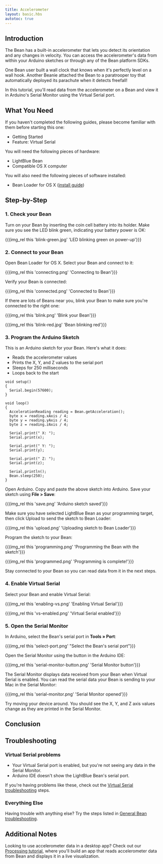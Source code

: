 ```yaml
---
title: Accelerometer
layout: basic.hbs
autotoc: true
---
```


## Introduction

The Bean has a built-in accelerometer that lets you detect its orientation and any changes in velocity. You can access the accelerometer's data from within your Arduino sketches or through any of the Bean platform SDKs.

One Bean user built a wall clock that knows when it's perfectly level on a wall hook. Another Beanie attached the Bean to a paratrooper toy that automatically deployed its parachute when it detects freefall!

In this tutorial, you'll read data from the accelerometer on a Bean and view it in Arduino's Serial Monitor using the Virtual Serial port.

## What You Need

If you haven't completed the following guides, please become familiar with them before starting this one:

* Getting Started
* Feature: Virtual Serial

You will need the following pieces of hardware:

* LightBlue Bean
* Compatible OS X computer

You will also need the following pieces of software installed:

* Bean Loader for OS X ([install guide]())

## Step-by-Step

### 1. Check your Bean

Turn on your Bean by inserting the coin cell battery into its holder. Make sure you see the LED blink green, indicating your battery power is OK:

{{{img_rel this 'blink-green.jpg' 'LED blinking green on power-up'}}}

### 2. Connect to your Bean

Open Bean Loader for OS X. Select your Bean and connect to it:

{{{img_rel this 'connecting.png' 'Connecting to Bean'}}}

Verify your Bean is connected:

{{{img_rel this 'connected.png' 'Connected to Bean'}}}

If there are lots of Beans near you, blink your Bean to make sure you're connected to the right one:

{{{img_rel this 'blink.png' 'Blink your Bean'}}}

{{{img_rel this 'blink-red.jpg' 'Bean blinking red'}}}

### 3. Program the Arduino Sketch

This is an Arduino sketch for your Bean. Here's what it does:

* Reads the accelerometer values
* Prints the X, Y, and Z values to the serial port
* Sleeps for 250 milliseconds
* Loops back to the start

```
void setup()
{
  Serial.begin(57600);
}

void loop()
{
  AccelerationReading reading = Bean.getAcceleration();
  byte x = reading.xAxis / 4;
  byte y = reading.yAxis / 4;
  byte z = reading.zAxis / 4;

  Serial.print(" X: ");
  Serial.print(x);

  Serial.print(" Y: ");
  Serial.print(y);

  Serial.print(" Z: ");
  Serial.print(z);

  Serial.println();
  Bean.sleep(250);
}
```

Open Arduino. Copy and paste the above sketch into Arduino. Save your sketch using **File > Save**:

{{{img_rel this 'save.png' 'Arduino sketch saved'}}}

Make sure you have selected LightBlue Bean as your programming target, then click Upload to send the sketch to Bean Loader:

{{{img_rel this 'upload.png' 'Uploading sketch to Bean Loader'}}}

Program the sketch to your Bean:

{{{img_rel this 'programming.png' 'Programming the Bean with the sketch'}}}

{{{img_rel this 'programmed.png' 'Programming is complete!'}}}

Stay connected to your Bean so you can read data from it in the next steps.

### 4. Enable Virtual Serial

Select your Bean and enable Virtual Serial:

{{{img_rel this 'enabling-vs.png' 'Enabling Virtual Serial'}}}

{{{img_rel this 'vs-enabled.png' 'Virtual Serial enabled'}}}

### 5. Open the Serial Monitor

In Arduino, select the Bean's serial port in **Tools &raquo; Port**:

{{{img_rel this 'select-port.png' "Select the Bean's serial port"}}}

Open the Serial Monitor using the button in the Arduino IDE:

{{{img_rel this 'serial-monitor-button.png' 'Serial Monitor button'}}}

The Serial Monitor displays data received from your Bean when Virtual Serial is enabled. You can read the serial data your Bean is sending to your Mac in the Serial Monitor:

{{{img_rel this 'serial-monitor.png' 'Serial Monitor opened'}}}

Try moving your device around. You should see the X, Y, and Z axis values change as they are printed in the Serial Monitor.

## Conclusion

## Troubleshooting

### Virtual Serial problems

* Your Virtual Serial port is enabled, but you're not seeing any data in the Serial Monitor.
* Arduino IDE doesn't show the LightBlue Bean's serial port.

If you're having problems like these, check out the [Virtual Serial troubleshooting]() steps.

### Everything Else

Having trouble with anything else? Try the steps listed in [General Bean troubleshooting]().

## Additional Notes

Looking to use accelerometer data in a desktop app? Check out our [Processing tutorial](), where you'll build an app that reads accelerometer data from Bean and displays it in a live visualization.
